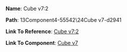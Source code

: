 **Name**: Cube v7:2

**Path**: 13Component4-55542\24Cube v7-d2941

**Link To Reference**: [Cube v7:2](/data_test/13Component4-55542/24Cube%20v7-d2941/timeline.md)

**Link To Component**: [Cube v7](/data_test/linked_components/22Cube%20v7-d2941/timeline.md)

